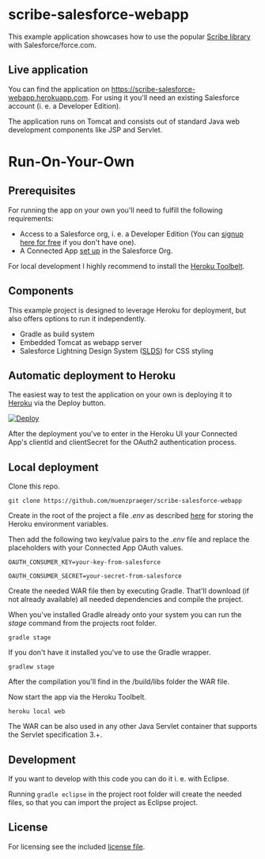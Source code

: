 # scribe-salesforce-webapp

This example application showcases how to use the popular [Scribe library](https://github.com/scribejava/scribejava) with Salesforce/force.com.

## Live application

You can find the application on https://scribe-salesforce-webapp.herokuapp.com. For using it you'll need an existing Salesforce account (i. e. a Developer Edition).

The application runs on Tomcat and consists out of standard Java web development components like JSP and Servlet.

# Run-On-Your-Own

## Prerequisites

For running the app on your own you'll need to fulfill the following requirements:
* Access to a Salesforce org, i. e. a Developer Edition (You can [signup here for free](https://developer.salesforce.com/signup) if you don't have one).
* A Connected App [set up](https://help.salesforce.com/apex/HTViewHelpDoc?id=connected_app_create.htm) in the Salesforce Org.

For local development I highly recommend to install the [Heroku Toolbelt](https://toolbelt.heroku.com/).

## Components

This example project is designed to leverage Heroku for deployment, but also offers options to run it independently.

* Gradle as build system
* Embedded Tomcat as webapp server
* Salesforce Lightning Design System ([SLDS](https://www.lightningdesignsystem.com/)) for CSS styling

## Automatic deployment to Heroku

The easiest way to test the application on your own is deploying it to [Heroku](https://www.heroku.com) via the Deploy button.

[![Deploy](https://www.herokucdn.com/deploy/button.svg)](https://heroku.com/deploy)

After the deployment you've to enter in the Heroku UI your Connected App's clientId and clientSecret for the OAuth2 authentication process.

## Local deployment

Clone this repo.

`git clone https://github.com/muenzpraeger/scribe-salesforce-webapp`

Create in the root of the project a file _.env_ as described [here](https://devcenter.heroku.com/articles/heroku-local#set-up-your-local-environment-variables) for storing the Heroku environment variables.

Then add the following two key/value pairs to the _.env_ file and replace the placeholders with your Connected App OAuth values.

`OAUTH_CONSUMER_KEY=your-key-from-salesforce`

`OAUTH_CONSUMER_SECRET=your-secret-from-salesforce`

Create the needed WAR file then by executing Gradle. That'll download (if not already available) all needed dependencies and compile the project.

When you've installed Gradle already onto your system you can run the _stage_ command from the projects root folder.

`gradle stage`

If you don't have it installed you've to use the Gradle wrapper.

`gradlew stage`

After the compilation you'll find in the <project>/build/libs folder the WAR file.

Now start the app via the Heroku Toolbelt.

`heroku local web`

The WAR can be also used in any other Java Servlet container that supports the Servlet specification 3.+.

## Development

If you want to develop with this code you can do it i. e. with Eclipse.

Running `gradle eclipse` in the project root folder will create the needed files, so that you can import the project as Eclipse project.

## License

For licensing see the included [license file](https://github.com/muenzpraeger/scribe-salesforce-webapp/blob/master/LICENSE.md).
